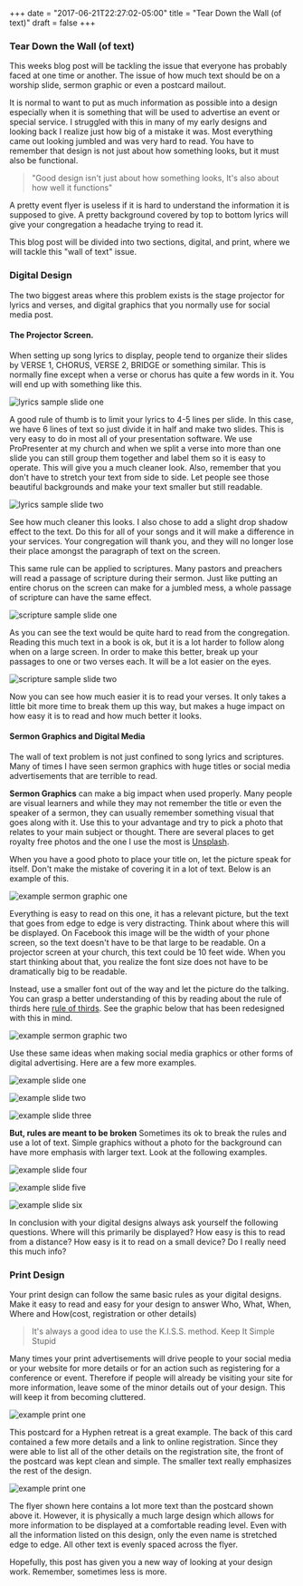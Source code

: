 +++
date = "2017-06-21T22:27:02-05:00"
title = "Tear Down the Wall (of text)"
draft = false
+++

### Tear Down the Wall (of text)

This weeks blog post will be tackling the issue that everyone has probably faced at one time or another. The issue of how much text should be on a worship slide, sermon graphic or even a postcard mailout.

It is normal to want to put as much information as possible into a design especially when it is something that will be used to advertise an event or special service. I struggled with this in many of my early designs and looking back I realize just how big of a mistake it was. Most everything came out looking jumbled and was very hard to read. You have to remember that design is not just about how something looks, but it must also be functional.

>"Good design isn't just about how something looks, It's also about how well it functions"

A pretty event flyer is useless if it is hard to understand the information it is supposed to give. A pretty background covered by top to bottom lyrics will give your congregation a headache trying to read it.

This blog post will be divided into two sections, digital, and print, where we will tackle this "wall of text" issue.

### Digital Design

The two biggest areas where this problem exists is the stage projector for lyrics and verses, and digital graphics that you normally use for social media post.

#### The Projector Screen.

When setting up song lyrics to display, people tend to organize their slides by VERSE 1, CHORUS, VERSE 2, BRIDGE or something similar. This is normally fine except when a verse or chorus has quite a few words in it. You will end up with something like this.

![lyrics sample slide one](img/walllyrics1.jpg)

A good rule of thumb is to limit your lyrics to 4-5 lines per slide. In this case, we have 6 lines of text so just divide it in half and make two slides. This is very easy to do in most all of your presentation software. We use ProPresenter at my church and when we split a verse into more than one slide you can still group them together and label them so it is easy to operate. This will give you a much cleaner look. Also, remember that you don't have to stretch your text from side to side. Let people see those beautiful backgrounds and make your text smaller but still readable.

![lyrics sample slide two](img/walllyrics2.jpg)

See how much cleaner this looks. I also chose to add a slight drop shadow effect to the text. Do this for all of your songs and it will make a difference in your services. Your congregation will thank you, and they will no longer lose their place amongst the paragraph of text on the screen.

This same rule can be applied to scriptures. Many pastors and preachers will read a passage of scripture during their sermon. Just like putting an entire chorus on the screen can make for a jumbled mess, a whole passage of scripture can have the same effect.

![scripture sample slide one](img/wallverse1.jpg)

As you can see the text would be quite hard to read from the congregation. Reading this much text in a book is ok, but it is a lot harder to follow along when on a large screen. In order to make this better, break up your passages to one or two verses each. It will be a lot easier on the eyes.

![scripture sample slide two](img/wallverse2.jpg)

Now you can see how much easier it is to read your verses. It only takes a little bit more time to break them up this way, but makes a huge impact on how easy it is to read and how much better it looks.

#### Sermon Graphics and Digital Media

The wall of text problem is not just confined to song lyrics and scriptures. Many of times I have seen sermon graphics with huge titles or social media advertisements that are terrible to read.

**Sermon Graphics** can make a big impact when used properly. Many people are visual learners and while they may not remember the title or even the speaker of a sermon, they can usually remember something visual that goes along with it. Use this to your advantage and try to pick a photo that relates to your main subject or thought. There are several places to get royalty free photos and the one I use the most is [Unsplash](https://www.unsplash.com "Unsplash photos").

When you have a good photo to place your title on, let the picture speak for itself. Don't make the mistake of covering it in a lot of text. Below is an example of this.

![example sermon graphic one](img/wallsermon1.jpg)

Everything is easy to read on this one, it has a relevant picture, but the text that goes from edge to edge is very distracting. Think about where this will be displayed. On Facebook this image will be the width of your phone screen, so the text doesn't have to be that large to be readable. On a projector screen at your church, this text could be 10 feet wide. When you start thinking about that, you realize the font size does not have to be dramatically big to be readable.

Instead, use a smaller font out of the way and let the picture do the talking. You can grasp a better understanding of this by reading about the rule of thirds here [rule of thirds](https://en.wikipedia.org/wiki/Rule_of_thirds "Rule of Thirds Wikipedia"). See the graphic below that has been redesigned with this in mind.

![example sermon graphic two](img/wallsermon2.jpg)

Use these same ideas when making social media graphics or other forms of digital advertising. Here are a few more examples.

![example slide one](img/wallslide1.jpg)

![example slide two](img/wallslide2.jpg)

![example slide three](img/wallslide3.jpg)

**But, rules are meant to be broken**
Sometimes its ok to break the rules and use a lot of text. Simple graphics without a photo for the background can have more emphasis with larger text. Look at the following examples.

![example slide four](img/wallslide4.jpg)

![example slide five](img/wallslide5.jpg)

![example slide six](img/wallslide6.jpg)

In conclusion with your digital designs always ask yourself the following questions. Where will this primarily be displayed? How easy is this to read from a distance? How easy is it to read on a small device? Do I really need this much info?

### Print Design

Your print design can follow the same basic rules as your digital designs. Make it easy to read and easy for your design to answer Who, What, When, Where and How(cost, registration or other details)

>It's always a good idea to use the K.I.S.S. method. Keep It Simple Stupid

Many times your print advertisements will drive people to your social media or your website for more details or for an action such as registering for a conference or event. Therefore if people will already be visiting your site for more information, leave some of the minor details out of your design. This will keep it from becoming cluttered.

![example print one](img/wallprint1.jpg)

This postcard for a Hyphen retreat is a great example. The back of this card contained a few more details and a link to online registration. Since they were able to list all of the other details on the registration site, the front of the postcard was kept clean and simple. The smaller text really emphasizes the rest of the design.

![example print one](img/wallprint2.jpg)

The flyer shown here contains a lot more text than the postcard shown above it. However, it is physically a much large design which allows for more information to be displayed at a comfortable reading level. Even with all the information listed on this design, only the even name is stretched edge to edge. All other text is evenly spaced across the flyer.

Hopefully, this post has given you a new way of looking at your design work. Remember, sometimes less is more.
